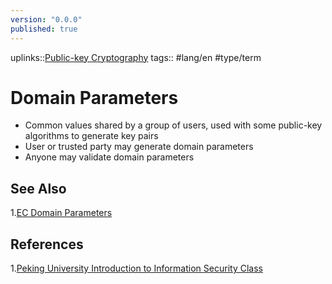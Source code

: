 ```yaml
---
version: "0.0.0"
published: true
---
```

uplinks::[Public-key Cryptography](./Public-key%20Cryptography.md)
tags:: #lang/en #type/term 
# Domain Parameters
- Common values shared by a group of users, used with some public-key algorithms to generate key pairs
- User or trusted party may generate domain parameters
- Anyone may validate domain parameters
## See Also
1.[EC Domain Parameters](./EC%20Domai%20Parameters.md)

## References
1.[Peking University Introduction to Information Security Class](./Peking%20University%20Introduction%20to%20Information%20Security%20Class.md)